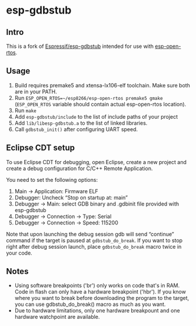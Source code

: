 
esp-gdbstub
=======

Intro
-----

This is a fork of <a href="https://github.com/Espressif/esp-gdbstub">Espressif/esp-gdbstub</a> intended for use with <a href="https://github.com/SuperHouse/esp-open-rtos">esp-open-rtos</a>.

Usage
-----

1. Build requires premake5 and xtensa-lx106-elf toolchain. Make sure both are in your PATH.
2. Run `ESP_OPEN_RTOS=~/esp8266/esp-open-rtos premake5 gmake` (`ESP_OPEN_RTOS` variable should contain actual esp-open-rtos location).
3. Run `make`
4. Add `esp-gdbstub/include` to the list of include paths of your project
5. Add `lib/libesp-gdbstub.a` to the list of linked libraries.
6. Call `gdbstub_init()` after configuring UART speed.

Eclipse CDT setup
-----------------

To use Eclipse CDT for debugging, open Eclipse, create a new project and create a debug configuration for C/C++ Remote Application.

You need to set the following options:

1. Main → Application: Firmware ELF
2. Debugger: Uncheck “Stop on startup at: main”
3. Debugger → Main: select GDB binary and .gdbinit file provided with esp-gdbstub
4. Debugger → Connection → Type: Serial
5. Debugger → Connection → Speed: 115200

Note that upon launching the debug session gdb will send “continue” command if the target is paused at `gdbstub_do_break`. If you want to stop right after debug session launch, place `gdbstub_do_break` macro twice in your code.

Notes
-----
 * Using software breakpoints ('br') only works on code that's in RAM. Code in flash can only have a hardware breakpoint ('hbr'). If you know where you want to break before downloading the program to the target, you can use gdbstub_do_break() macro as much as you want.
 * Due to hardware limitations, only one hardware breakpount and one hardware watchpoint are available.
